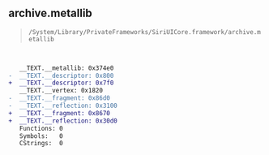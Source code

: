 ## archive.metallib

> `/System/Library/PrivateFrameworks/SiriUICore.framework/archive.metallib`

```diff

 
   __TEXT.__metallib: 0x374e0
-  __TEXT.__descriptor: 0x800
+  __TEXT.__descriptor: 0x7f0
   __TEXT.__vertex: 0x1820
-  __TEXT.__fragment: 0x86d0
-  __TEXT.__reflection: 0x3100
+  __TEXT.__fragment: 0x8670
+  __TEXT.__reflection: 0x30d0
   Functions: 0
   Symbols:   0
   CStrings:  0

```
